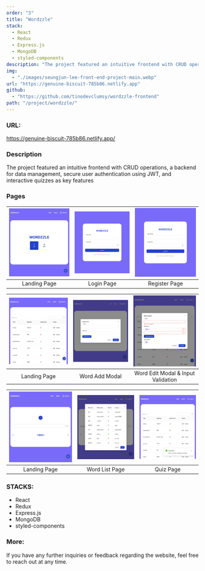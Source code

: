 ```yaml
---
order: "3"
title: "Wordzzle"
stack:
  - React
  - Redux
  - Express.js
  - MongoDB
  - styled-components
description: "The project featured an intuitive frontend with CRUD operations, a backend for data management, secure user authentication using JWT, and interactive quizzes as key features."
img:
  - "./images/seungjun-lee-front-end-project-main.webp"
url: "https://genuine-biscuit-785b86.netlify.app"
github:
  - "https://github.com/tinodevclumsy/wordzzle-frontend"
path: "/project/wordzzle/"
---
```


### URL:

<https://genuine-biscuit-785b86.netlify.app/>

### Description

The project featured an intuitive frontend with CRUD operations, a backend for data management, secure user authentication using JWT, and interactive quizzes as key features

### Pages

| ![image](./images/WORDZZLE_LANDING.webp) | ![image](./images/WORDZZLE_LOGIN.webp) | ![image](./images/WORDZZLE_LOGIN.webp) |
| :--------------------------------------: | :------------------------------------: | :------------------------------------: |
|               Landing Page               |               Login Page               |             Register Page              |

| ![image](./images/WORDZZLE_LIST.webp) | ![image](./images/WORDZZLE_ADD.webp) | ![image](./images/WORDZZLE_EDIT.webp) |
| :-----------------------------------: | :----------------------------------: | :-----------------------------------: |
|             Landing Page              |            Word Add Modal            |  Word Edit Modal & Input Validation   |

| ![image](./images/WORDZZLE_QUIZ.webp) | ![image](./images/WORDZZLE_RESULT.webp) | ![image](./images/WORDZZLE_NOTIFY.webp) |
| :--------------------------------------: | :------------------------------------: | :------------------------------------: |
|               Landing Page               |             Word List Page             |               Quiz Page                |

### STACKS:

- React
- Redux
- Express.js
- MongoDB
- styled-components

### More:

If you have any further inquiries or feedback regarding the website, feel free to reach out at any time.
